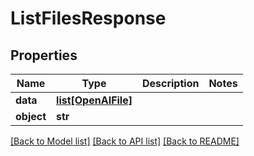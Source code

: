 # ListFilesResponse

## Properties
Name | Type | Description | Notes
------------ | ------------- | ------------- | -------------
**data** | [**list[OpenAIFile]**](OpenAIFile.md) |  | 
**object** | **str** |  | 

[[Back to Model list]](../README.md#documentation-for-models) [[Back to API list]](../README.md#documentation-for-api-endpoints) [[Back to README]](../README.md)

